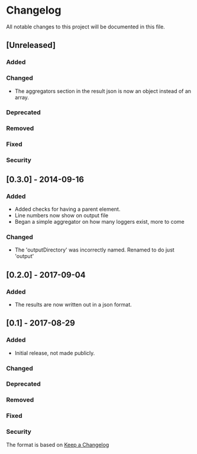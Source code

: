 # Changelog
All notable changes to this project will be documented in this file.

## [Unreleased]
### Added
### Changed
- The aggregators section in the result json is now an object instead of an
  array.
### Deprecated
### Removed
### Fixed
### Security

## [0.3.0] - 2014-09-16
### Added
- Added checks for having a parent element.
- Line numbers now show on output file
- Began a simple aggregator on how many loggers exist, more to come
### Changed
- The 'outputDirectory' was incorrectly named. Renamed to do just 'output'

## [0.2.0] - 2017-09-04
### Added
- The results are now written out in a json format.

## [0.1] - 2017-08-29
### Added
- Initial release, not made publicly.
### Changed
### Deprecated
### Removed
### Fixed
### Security

The format is based on [Keep a Changelog](http://keepachangelog.com/en/1.0.0/)

